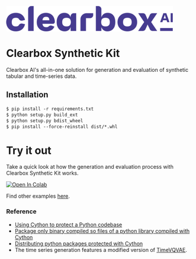 <!-- [![Documentation Status](https://readthedocs.org/projects/clearbox-synthetic-kit/badge/?version=latest)](https://clearbox-sure.readthedocs.io/en/latest/?badge=latest)
[![PyPI](https://badge.fury.io/py/clearbox-synthetic-kit.svg)](https://badge.fury.io/py/clearbox-synthetic-kit)
[![Downloads](https://pepy.tech/badge/clearbox-synthetic-kit)](https://pepy.tech/project/clearbox-synthetic-kit)
[![GitHub stars](https://img.shields.io/github/stars/Clearbox-AI/clearbox-synthetic-kit?style=social)](https://github.com/Clearbox-AI/clearbox-synthetic-kit) -->

<img src="docs/source/img/cb_purple_logo.png" width="450">

# Clearbox Synthetic Kit

Clearbox AI's all-in-one solution for generation and evaluation of synthetic tabular and time-series data.

## Installation

```shell
$ pip install -r requirements.txt
$ python setup.py build_ext 
$ python setup.py bdist_wheel
$ pip install --force-reinstall dist/*.whl
```

# Try it out
Take a quick look at how the generation and evaluation process with Clearbox Synthetic Kit works.

[![Open In Colab](https://colab.research.google.com/assets/colab-badge.svg)](https://colab.research.google.com/github/Clearbox-AI/clearbox-synthetic-kit/blob/main/examples/tabular_data_generation.ipynb)

Find other examples [here](https://github.com/Clearbox-AI/clearbox-synthetic-kit/examples).


### Reference
* [Using Cython to protect a Python codebase ](https://bucharjan.cz/blog/using-cython-to-protect-a-python-codebase.html)
* [Package only binary compiled so files of a python library compiled with Cython](https://stackoverflow.com/questions/39499453/package-only-binary-compiled-so-files-of-a-python-library-compiled-with-cython)
* [Distributing python packages protected with Cython](https://medium.com/swlh/distributing-python-packages-protected-with-cython-40fc29d84caf)
* The time series generation features a modified version of [TimeVQVAE](https://github.com/ML4ITS/TimeVQVAE).